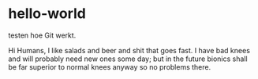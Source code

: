 # hello-world
testen hoe Git werkt.

Hi Humans, I like salads and beer and shit that goes fast. 
I have bad knees and will probably need new ones some day; but in the future bionics shall be far superior to normal knees anyway so no problems there.
